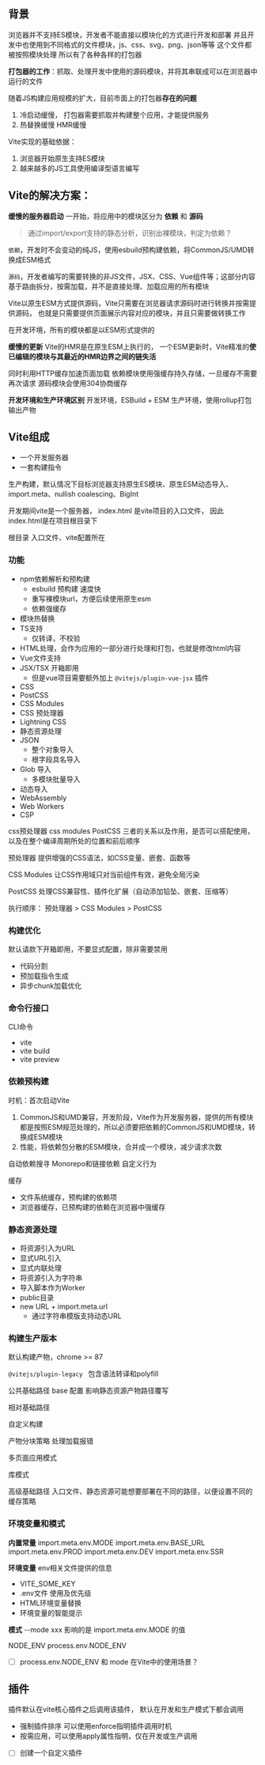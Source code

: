## 背景
浏览器并不支持ES模块，开发者不能直接以模块化的方式进行开发和部署
并且开发中也使用到不同格式的文件模块，js、css、svg、png、json等等
这个文件都被按照模块处理
所以有了各种各样的打包器

**打包器的工作**：抓取、处理开发中使用的源码模块，并将其串联成可以在浏览器中运行的文件

随着JS构建应用规模的扩大，目前市面上的打包器**存在的问题**
1. 冷启动缓慢， 打包器需要抓取并构建整个应用，才能提供服务
2. 热替换缓慢 HMR缓慢

Vite实现的基础依据：
1. 浏览器开始原生支持ES模块
2. 越来越多的JS工具使用编译型语言编写

## Vite的解决方案：

**缓慢的服务器启动**
一开始，将应用中的模块区分为 **依赖** 和 **源码**

> 通过import/export支持的静态分析，识别出裸模块，判定为依赖？

`依赖`，开发时不会变动的纯JS，使用esbuild预构建依赖，将CommonJS/UMD转换成ESM格式

`源码`，开发者编写的需要转换的非JS文件，JSX、CSS、Vue组件等；这部分内容基于路由拆分，按需加载，并不是直接处理、加载应用的所有模块

Vite以原生ESM方式提供源码，Vite只需要在浏览器请求源码时进行转换并按需提供源码，
也就是只需要提供页面展示内容对应的模块，并且只需要做转换工作

在开发环境，所有的模块都是以ESM形式提供的


**缓慢的更新**
Vite的HMR是在原生ESM上执行的，
一个ESM更新时，Vite精准的**使已编辑的模块与其最近的HMR边界之间的链失活**

同时利用HTTP缓存加速页面加载
依赖模块使用强缓存持久存储，一旦缓存不需要再次请求
源码模块会使用304协商缓存

**开发环境和生产环境区别**
开发环境，ESBuild + ESM
生产环境，使用rollup打包输出产物


## Vite组成
+ 一个开发服务器
+ 一套构建指令

生产构建，默认情况下目标浏览器支持原生ES模块、原生ESM动态导入、import.meta、nullish coalescing、BigInt

开发期间vite是一个服务器，
index.html 是vite项目的入口文件，
因此index.html是在项目根目录下

根目录
入口文件、vite配置所在


### 功能
+ npm依赖解析和预构建
	+ esbuild 预构建 速度快
	+ 重写裸模块url，方便后续使用原生esm
	+ 依赖强缓存 
+ 模块热替换
+ TS支持
	+ 仅转译，不校验
+ HTML处理，会作为应用的一部分进行处理和打包，也就是修改html内容
+ Vue文件支持
+ JSX/TSX  开箱即用
	+ 但是vue项目需要额外加上 `@vitejs/plugin-vue-jsx` 插件
+ CSS
+ PostCSS
+ CSS Modules
+ CSS 预处理器
+ Lightning CSS
+ 静态资源处理
+ JSON
	+ 整个对象导入
	+ 根字段具名导入
+ Glob 导入
	+ 多模块批量导入
+ 动态导入
+ WebAssembly
+ Web Workers
+ CSP

css预处理器
css modules
PostCSS 
三者的关系以及作用，是否可以搭配使用，以及在整个编译周期所处的位置和前后顺序

预处理器
提供增强的CSS语法，如CSS变量、嵌套、函数等

CSS Modules
让CSS作用域只对当前组件有效，避免全局污染

PostCSS
处理CSS兼容性、插件化扩展（自动添加铅坠、嵌套、压缩等）

执行顺序：
预处理器 > CSS Modules > PostCSS

### 构建优化
默认请款下开箱即用，不要显式配置，除非需要禁用
+ 代码分割
+ 预加载指令生成
+ 异步chunk加载优化


### 命令行接口
CLI命令
+ vite
+ vite build
+ vite preview


### 依赖预构建
时机：首次启动Vite
1. CommonJS和UMD兼容，开发阶段，Vite作为开发服务器，提供的所有模块都是按照ESM规范处理的，所以必须要把依赖的CommonJS和UMD模块，转换成ESM模块
2. 性能，将依赖包分散的ESM模块，合并成一个模块，减少请求次数


自动依赖搜寻
Monorepo和链接依赖
自定义行为

缓存
+ 文件系统缓存，预构建的依赖项
+ 浏览器缓存，已预构建的依赖在浏览器中强缓存


### 静态资源处理
+ 将资源引入为URL
+ 显式URL引入
+ 显式内联处理
+ 将资源引入为字符串
+ 导入脚本作为Worker
+ public目录
+ new URL + import.meta.url
	+ 通过字符串模版支持动态URL

### 构建生产版本

默认构建产物，chrome >= 87

`@vitejs/plugin-legacy `
包含语法转译和polyfill



公共基础路径
base 配置
影响静态资源产物路径覆写


相对基础路径

自定义构建

产物分块策略
处理加载报错

多页面应用模式

库模式

高级基础路径
入口文件、静态资源可能想要部署在不同的路径，以便设置不同的缓存策略


### 环境变量和模式

**内置常量**
import.meta.env.MODE
import.meta.env.BASE_URL
import.meta.env.PROD
import.meta.env.DEV
import.meta.env.SSR

**环境变量** 
env相关文件提供的信息
+ VITE_SOME_KEY
+ .env文件 使用及优先级
+ HTML环境变量替换
+ 环境变量的智能提示

**模式**
--mode  xxx 
影响的是  import.meta.env.MODE 的值

NODE_ENV  process.env.NODE_ENV


+ [ ] process.env.NODE_ENV 和 mode 在Vite中的使用场景？

## 插件
插件默认在vite核心插件之后调用该插件，
默认在开发和生产模式下都会调用
+ 强制插件排序  可以使用enforce指明插件调用时机
+ 按需应用，可以使用apply属性指明，仅在开发或生产调用

- [ ] 创建一个自定义插件